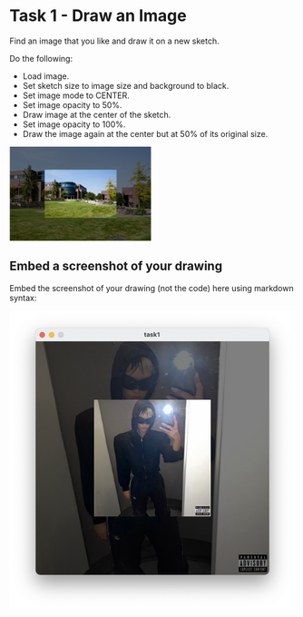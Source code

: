 # Task 1 - Draw an Image

Find an image that you like and draw it on a new sketch.

Do the following:
  * Load image.
  * Set sketch size to image size and background to black. 
  * Set image mode to CENTER.
  * Set image opacity to  50%.
  * Draw image at the center of the sketch.
  * Set image opacity to 100%.
  * Draw the image again at the center but at 50% of its original size. 

<img src="../images/img1.png" width="250px">

## Embed a screenshot of your drawing

Embed the screenshot of your drawing (not the code) here using markdown syntax:

![task 1 img](../images/task1.png)